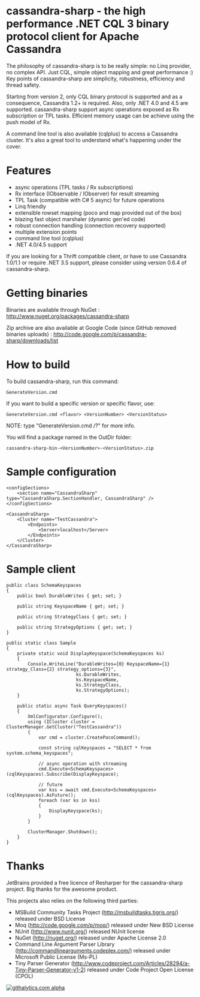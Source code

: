 cassandra-sharp - the high performance .NET CQL 3 binary protocol client for Apache Cassandra
=============================================================================================
The philosophy of cassandra-sharp is to be really simple: no Linq provider, no complex API. Just CQL, simple object mapping and great performance :)
Key points of cassandra-sharp are simplicity, robustness, efficiency and thread safety.

Starting from version 2, only CQL binary protocol is supported and as a consequence, Cassandra 1.2+ is required. Also, only .NET 4.0 and 4.5 are supported.
cassandra-sharp support async operations exposed as Rx subscription or TPL tasks. Efficient memory usage can be achieve using the push model of Rx.

A command line tool is also available (cqlplus) to access a Cassandra cluster. It's also a great tool to understand what's happening under the cover.

Features
========
* async operations (TPL tasks / Rx subscriptions)
* Rx interface (IObservable / IObserver) for result streaming
* TPL Task (compatible with C# 5 async) for future operations
* Linq friendly
* extensible rowset mapping (poco and map provided out of the box)
* blazing fast object marshaler (dynamic gen'ed code)
* robust connection handling (connection recovery supported)
* multiple extension points
* command line tool (cqlplus)
* .NET 4.0/4.5 support

If you are looking for a Thrift compatible client, or have to use Cassandra 1.0/1.1 or require .NET 3.5 support, please consider using version 0.6.4 of cassandra-sharp.

Getting binaries
================
Binaries are available through NuGet : http://www.nuget.org/packages/cassandra-sharp

Zip archive are also available at Google Code (since GitHub removed binaries uploads) : http://code.google.com/p/cassandra-sharp/downloads/list

How to build
============
To build cassandra-sharp, run this command: 

	GenerateVersion.cmd

If you want to build a specific version or specific flavor, use:

	GenerateVersion.cmd <flavor> <VersionNumber> <VersionStatus>
	
NOTE: type "GenerateVersion.cmd /?" for more info.
  
You will find a package named in the OutDir folder:

	cassandra-sharp-bin-<VersionNumber>-<VersionStatus>.zip

Sample configuration
====================
	<configSections>
		<section name="CassandraSharp" type="CassandraSharp.SectionHandler, CassandraSharp" />
	</configSections>

	<CassandraSharp>
		<Cluster name="TestCassandra">
			<Endpoints>
				<Server>localhost</Server>
			</Endpoints>
		</Cluster>
	</CassandraSharp>

Sample client
=============
	public class SchemaKeyspaces
    {
        public bool DurableWrites { get; set; }

        public string KeyspaceName { get; set; }

        public string StrategyClass { get; set; }

        public string StrategyOptions { get; set; }
    }
	
    public static class Sample
    {
        private static void DisplayKeyspace(SchemaKeyspaces ks)
        {
            Console.WriteLine("DurableWrites={0} KeyspaceName={1} strategy_Class={2} strategy_options={3}",
                              ks.DurableWrites,
                              ks.KeyspaceName,
                              ks.StrategyClass,
                              ks.StrategyOptions);
        }
	
        public static async Task QueryKeyspaces()
        {
            XmlConfigurator.Configure();
            using (ICluster cluster = ClusterManager.GetCluster("TestCassandra"))
            {
                var cmd = cluster.CreatePocoCommand();

                const string cqlKeyspaces = "SELECT * from system.schema_keyspaces";

                // async operation with streaming
                cmd.Execute<SchemaKeyspaces>(cqlKeyspaces).Subscribe(DisplayKeyspace);

                // future
                var kss = await cmd.Execute<SchemaKeyspaces>(cqlKeyspaces).AsFuture();
                foreach (var ks in kss)
                {
                    DisplayKeyspace(ks);
                }
            }

            ClusterManager.Shutdown();
        }
	}

Thanks
======
JetBrains provided a free licence of Resharper for the cassandra-sharp project. Big thanks for the awesome product.

This projects also relies on the following third parties:
* MSBuild Community Tasks Project (http://msbuildtasks.tigris.org/) released under BSD License
* Moq (http://code.google.com/p/moq/) released under New BSD License
* NUnit (http://www.nunit.org/) released NUnit license
* NuGet (http://nuget.org/) released under Apache License 2.0
* Command Line Argument Parser Library (http://commandlinearguments.codeplex.com/) released under Microsoft Public License (Ms-PL)
* Tiny Parser Generator (http://www.codeproject.com/Articles/28294/a-Tiny-Parser-Generator-v1-2) released under Code Project Open License (CPOL)

[![githalytics.com alpha](https://cruel-carlota.pagodabox.com/8727d7a4294e4c1821f74094438ca26d "githalytics.com")](http://githalytics.com/pchalamet/cassandra-sharp)